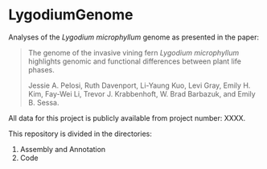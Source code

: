 # LygodiumGenome
Analyses of the <i>Lygodium microphyllum</i> genome as presented in the paper: 

>The genome of the invasive vining fern <i>Lygodium microphyllum</i> highlights genomic and functional differences between plant life phases.
>
>Jessie A. Pelosi, Ruth Davenport, Li-Yaung Kuo, Levi Gray, Emily H. Kim, Fay-Wei Li, Trevor J. Krabbenhoft, W. Brad Barbazuk, and Emily B. Sessa. 

All data for this project is publicly available from project number: XXXX. 

This repository is divided in the directories: 
1. Assembly and Annotation 
2. Code 
